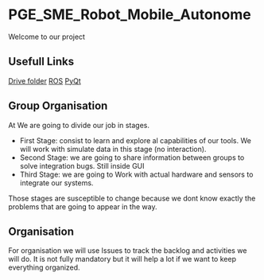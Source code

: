 # PGE_SME_Robot_Mobile_Autonome
Welcome to our project
## Usefull Links
[Drive folder](https://drive.google.com/drive/folders/1Ol4AokiO4WkVhKb9K3ikbNwlIXcn7H8S)
[ROS](https://www.ros.org/blog/getting-started/)
[PyQt](https://pypi.org/project/PyQt5/)
## Group Organisation
At We are going to divide our job in stages.
- First Stage: consist to learn and explore al capabilities of our tools. We will work with simulate data in this stage (no interaction).
- Second Stage: we are going to share information between groups to solve integration bugs. Still inside GUI
- Third Stage: we are going to Work with actual hardware and sensors to integrate our systems.

Those stages are susceptible to change because we dont know exactly the problems that are going to appear in the way.
## Organisation
For organisation we will use Issues to track the backlog and activities we will do. It is not fully mandatory but it will help a lot if we want to keep everything organized.